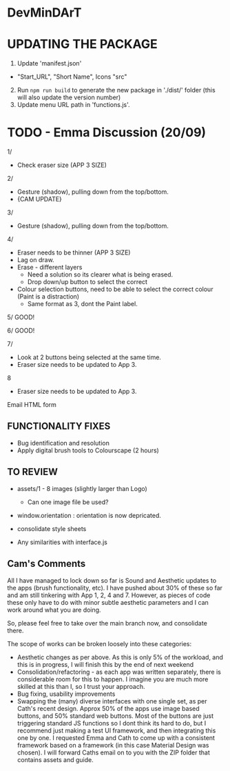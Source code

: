 # DevMinDArT

# UPDATING THE PACKAGE
1. Update 'manifest.json'
  - "Start_URL", "Short Name", Icons "src" 
2. Run `npm run build` to generate the new package in './dist/' folder (this will also update the version number)
3. Update menu URL path in 'functions.js'.

# TODO - Emma Discussion (20/09)
1/ 
- Check eraser size (APP 3 SIZE)

2/
- Gesture (shadow), pulling down from the top/bottom.
- {CAM UPDATE}

3/
- Gesture (shadow), pulling down from the top/bottom.

4/
- Eraser needs to be thinner (APP 3 SIZE)
- Lag on draw.
- Erase - different layers
  - Need a solution so its clearer what is being erased.
  - Drop down/up button to select the correct
- Colour selection buttons, need to be able to select the correct colour (Paint is a distraction)
  - Same format as 3, dont the Paint label.

5/
GOOD!

6/
GOOD!

7/ 
- Look at 2 buttons being selected at the same time.
- Eraser size needs to be updated to App 3.

8
- Eraser size needs to be updated to App 3.


Email HTML form


## FUNCTIONALITY FIXES
- Bug identification and resolution
- Apply digital brush tools to Colourscape (2 hours)

## TO REVIEW
- assets/1 - 8 images (slightly larger than Logo)
  - Can one image file be used?

- window.orientation    : orientation is now depricated.

- consolidate style sheets

- Any similarities with interface.js


## Cam's Comments
All I have managed to lock down so far is Sound and Aesthetic updates to the apps (brush functionality, etc). I have pushed about 30% of these so far and am still tinkering with App 1, 2, 4 and 7. However, as pieces of code these only have to do with minor subtle aesthetic parameters and I can work around what you are doing.

So, please feel free to take over the main branch now, and consolidate there.

The scope of works can be broken loosely into these categories:
- Aesthetic changes as per above. As this is only 5% of the workload, and this is in progress, I will finish this by the end of next weekend
- Consolidation/refactoring - as each app was written separately, there is considerable room for this to happen. I imagine you are much more skilled at this than I, so I trust your approach.
- Bug fixing, usability improvements
- Swapping the (many) diverse interfaces with one single set, as per Cath's recent design. Approx 50% of the apps use image based buttons, and 50% standard web buttons. Most of the buttons are just triggering standard JS functions so I dont think its hard to do, but I recommend just making a test UI framework, and then integrating this one by one. I requested Emma and Cath to come up with a consistent framework based on a framework (in this case Material Design was chosen). I will forward Caths email on to you with the ZIP folder that contains assets and guide.
